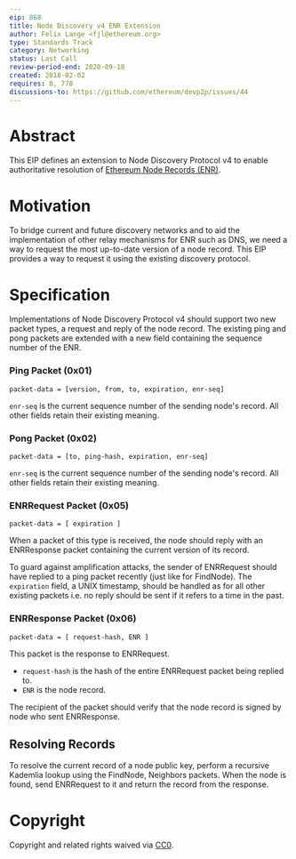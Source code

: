 ```yaml
---
eip: 868
title: Node Discovery v4 ENR Extension
author: Felix Lange <fjl@ethereum.org>
type: Standards Track
category: Networking
status: Last Call
review-period-end: 2020-09-18
created: 2018-02-02
requires: 8, 778
discussions-to: https://github.com/ethereum/devp2p/issues/44
---
```


# Abstract

This EIP defines an extension to Node Discovery Protocol v4 to enable authoritative
resolution of [Ethereum Node Records (ENR)](./eip-778.md).

# Motivation

To bridge current and future discovery networks and to aid the implementation of other
relay mechanisms for ENR such as DNS, we need a way to request the most up-to-date version
of a node record. This EIP provides a way to request it using the existing discovery
protocol.

# Specification

Implementations of Node Discovery Protocol v4 should support two new packet types, a
request and reply of the node record. The existing ping and pong packets are extended with
a new field containing the sequence number of the ENR.

### Ping Packet (0x01)

```text
packet-data = [version, from, to, expiration, enr-seq]
```

`enr-seq` is the current sequence number of the sending node's record. All other fields
retain their existing meaning.

### Pong Packet (0x02)

```text
packet-data = [to, ping-hash, expiration, enr-seq]
```

`enr-seq` is the current sequence number of the sending node's record. All other fields
retain their existing meaning.

### ENRRequest Packet (0x05)

```text
packet-data = [ expiration ]
```

When a packet of this type is received, the node should reply with an ENRResponse packet
containing the current version of its record.

To guard against amplification attacks, the sender of ENRRequest should have replied to a
ping packet recently (just like for FindNode). The `expiration` field, a UNIX timestamp,
should be handled as for all other existing packets i.e. no reply should be sent if it
refers to a time in the past.

### ENRResponse Packet (0x06)

```text
packet-data = [ request-hash, ENR ]
```

This packet is the response to ENRRequest.

- `request-hash` is the hash of the entire ENRRequest packet being replied to.
- `ENR` is the node record.

The recipient of the packet should verify that the node record is signed by node who sent
ENRResponse.

## Resolving Records

To resolve the current record of a node public key, perform a recursive Kademlia lookup
using the FindNode, Neighbors packets. When the node is found, send ENRRequest to it and
return the record from the response.

# Copyright

Copyright and related rights waived via [CC0](https://creativecommons.org/publicdomain/zero/1.0/).
